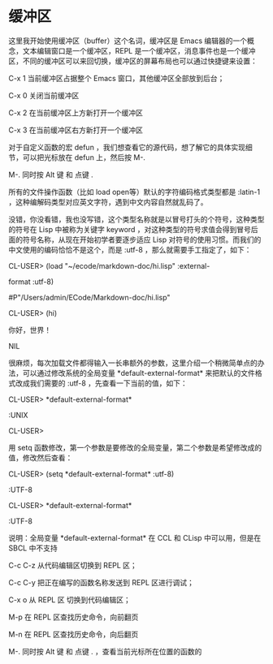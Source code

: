 # 缓冲区

这里我开始使用缓冲区（buffer）这个名词，缓冲区是 Emacs 编辑器的一个概念，文本编辑窗口是一个缓冲区，REPL 是一个缓冲区，消息事件也是一个缓冲区，不同的缓冲区可以来回切换，缓冲区的屏幕布局也可以通过快捷键来设置：

C-x 1 当前缓冲区占据整个 Emacs 窗口，其他缓冲区全部放到后台；

C-x 0 关闭当前缓冲区

C-x 2 在当前缓冲区上方新打开一个缓冲区

C-x 3 在当前缓冲区右方新打开一个缓冲区

对于自定义函数的宏 defun ，我们想查看它的源代码，想了解它的具体实现细节，可以把光标放在 defun 上，然后按 M-.

M-.     同时按 Alt 键 和 点键 .

所有的文件操作函数（比如 load open等）默认的字符编码格式类型都是 :latin-1 ，这种编解码类型对应英文字符，遇到中文内容自然就乱码了。

没错，你没看错，我也没写错，这个类型名称就是以冒号打头的个符号，这种类型的符号在 Lisp 中被称为关键字 keyword ，对这种类型的符号求值会得到冒号后面的符号名称，从现在开始初学者要逐步适应 Lisp 对符号的使用习惯。而我们的中文使用的编码恰恰不是这个，而是 :utf-8 ，那么就需要手工指定了，如下：

CL-USER&gt; \(load "~/ecode/markdown-doc/hi.lisp" :external-

format :utf-8\)

\#P"/Users/admin/ECode/Markdown-doc/hi.lisp"

CL-USER&gt; \(hi\)

你好，世界！

NIL

很麻烦，每次加载文件都得输入一长串额外的参数，这里介绍一个稍微简单点的办法，可以通过修改系统的全局变量 \*default-external-format\* 来把默认的文件格式改成我们需要的 :utf-8 ，先查看一下当前的值，如下：

CL-USER&gt; \*default-external-format\*

:UNIX

CL-USER&gt;

用 setq 函数修改，第一个参数是要修改的全局变量，第二个参数是希望修改成的值，修改然后查看：

CL-USER&gt; \(setq \*default-external-format\* :utf-8\)

:UTF-8

CL-USER&gt; \*default-external-format\*

:UTF-8

说明：全局变量 \*default-external-format\* 在 CCL 和 CLisp 中可以用，但是在 SBCL 中不支持

C-c C-z 从代码编辑区切换到 REPL 区；

C-c C-y 把正在编写的函数名称发送到 REPL 区进行调试；

C-x o 从 REPL 区 切换到代码编辑区；

M-p 在 REPL 区查找历史命令，向前翻页

M-n 在 REPL 区查找历史命令，向后翻页

M-. 同时按 Alt 键 和 点键 . ，查看当前光标所在位置的函数的

